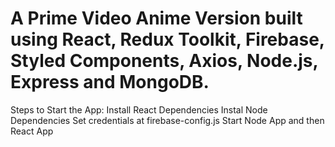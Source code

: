 # A Prime Video Anime Version built using React, Redux Toolkit, Firebase, Styled Components, Axios, Node.js, Express and MongoDB.

Steps to Start the App:
Install React Dependencies
Instal Node Dependencies
Set credentials at firebase-config.js
Start Node App and then React App
